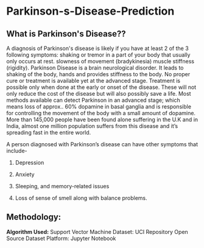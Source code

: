 # Parkinson-s-Disease-Prediction
## What is Parkinson's Disease??
A diagnosis of Parkinson's disease is likely if you have at least 2 of the 3 following symptoms: shaking or tremor in a part of your body that usually only occurs at rest. slowness of movement (bradykinesia) muscle stiffness (rigidity). 
Parkinson Disease is a brain neurological disorder. It leads to shaking of the body, hands and provides stiffness to the body. No proper cure or treatment is available yet at the advanced stage. Treatment is possible only when done at the early or onset of the disease. These will not only reduce the cost of the disease but will also possibly save a life. Most methods available can detect Parkinson in an advanced stage; which means loss of approx.. 60% dopamine in basal ganglia and is responsible for controlling the movement of the body with a small amount of dopamine. More than 145,000 people have been found alone suffering in the U.K and in India, almost one million population suffers from this disease and it’s spreading fast in the entire world.

A person diagnosed with Parkinson’s disease can have other symptoms that include-

1. Depression

2. Anxiety

3. Sleeping, and memory-related issues

4. Loss of sense of smell along with balance problems.

## Methodology:
**Algorithm Used:** Support Vector Machine
Dataset: UCI Repository Open Source Dataset
Platform: Jupyter Notebook
